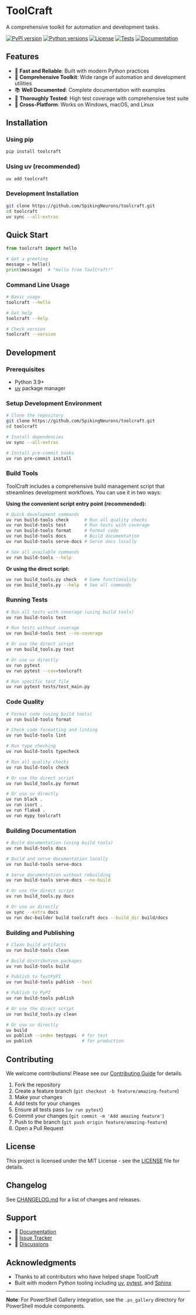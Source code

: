 
# ToolCraft

A comprehensive toolkit for automation and development tasks.

[![PyPI version](https://badge.fury.io/py/toolcraft.svg)](https://badge.fury.io/py/toolcraft)
[![Python versions](https://img.shields.io/pypi/pyversions/toolcraft.svg)](https://pypi.org/project/toolcraft/)
[![License](https://img.shields.io/github/license/SpikingNeurons/toolcraft.svg)](https://github.com/SpikingNeurons/toolcraft/blob/main/LICENSE)
[![Tests](https://github.com/SpikingNeurons/toolcraft/actions/workflows/test.yml/badge.svg)](https://github.com/SpikingNeurons/toolcraft/actions/workflows/test.yml)
[![Documentation](https://github.com/SpikingNeurons/toolcraft/actions/workflows/docs.yml/badge.svg)](https://spikingneurons.github.io/toolcraft)

## Features

- 🚀 **Fast and Reliable**: Built with modern Python practices
- 🔧 **Comprehensive Toolkit**: Wide range of automation and development utilities
- 📚 **Well Documented**: Complete documentation with examples
- 🧪 **Thoroughly Tested**: High test coverage with comprehensive test suite
- 🔄 **Cross-Platform**: Works on Windows, macOS, and Linux

## Installation

### Using pip

```bash
pip install toolcraft
```

### Using uv (recommended)

```bash
uv add toolcraft
```

### Development Installation

```bash
git clone https://github.com/SpikingNeurons/toolcraft.git
cd toolcraft
uv sync --all-extras
```

## Quick Start

```python
from toolcraft import hello

# Get a greeting
message = hello()
print(message)  # "Hello from ToolCraft!"
```

### Command Line Usage

```bash
# Basic usage
toolcraft --hello

# Get help
toolcraft --help

# Check version
toolcraft --version
```

## Development

### Prerequisites

- Python 3.9+
- [uv](https://docs.astral.sh/uv/) package manager

### Setup Development Environment

```bash
# Clone the repository
git clone https://github.com/SpikingNeurons/toolcraft.git
cd toolcraft

# Install dependencies
uv sync --all-extras

# Install pre-commit hooks
uv run pre-commit install
```

### Build Tools

ToolCraft includes a comprehensive build management script that streamlines development workflows. You can use it in two ways:

**Using the convenient script entry point (recommended):**
```bash
# Quick development commands
uv run build-tools check      # Run all quality checks
uv run build-tools test       # Run tests with coverage
uv run build-tools format     # Format code
uv run build-tools docs       # Build documentation
uv run build-tools serve-docs # Serve docs locally

# See all available commands
uv run build-tools --help
```

**Or using the direct script:**
```bash
uv run build_tools.py check   # Same functionality
uv run build_tools.py --help  # See all commands
```

### Running Tests

```bash
# Run all tests with coverage (using build tools)
uv run build-tools test

# Run tests without coverage
uv run build-tools test --no-coverage

# Or use the direct script
uv run build_tools.py test

# Or use uv directly
uv run pytest
uv run pytest --cov=toolcraft

# Run specific test file
uv run pytest tests/test_main.py
```

### Code Quality

```bash
# Format code (using build tools)
uv run build-tools format

# Check code formatting and linting
uv run build-tools lint

# Run type checking
uv run build-tools typecheck

# Run all quality checks
uv run build-tools check

# Or use the direct script
uv run build_tools.py format

# Or use uv directly
uv run black .
uv run isort .
uv run flake8 .
uv run mypy toolcraft
```

### Building Documentation

```bash
# Build documentation (using build tools)
uv run build-tools docs

# Build and serve documentation locally
uv run build-tools serve-docs

# Serve documentation without rebuilding
uv run build-tools serve-docs --no-build

# Or use the direct script
uv run build_tools.py docs

# Or use uv directly
uv sync --extra docs
uv run doc-builder build toolcraft docs --build_dir build/docs
```

### Building and Publishing

```bash
# Clean build artifacts
uv run build-tools clean

# Build distribution packages
uv run build-tools build

# Publish to TestPyPI
uv run build-tools publish --test

# Publish to PyPI
uv run build-tools publish

# Or use the direct script
uv run build_tools.py clean

# Or use uv directly
uv build
uv publish --index testpypi  # for test
uv publish                   # for production
```

## Contributing

We welcome contributions! Please see our [Contributing Guide](CONTRIBUTING.md) for details.

1. Fork the repository
2. Create a feature branch (`git checkout -b feature/amazing-feature`)
3. Make your changes
4. Add tests for your changes
5. Ensure all tests pass (`uv run pytest`)
6. Commit your changes (`git commit -m 'Add amazing feature'`)
7. Push to the branch (`git push origin feature/amazing-feature`)
8. Open a Pull Request

## License

This project is licensed under the MIT License - see the [LICENSE](LICENSE) file for details.

## Changelog

See [CHANGELOG.md](CHANGELOG.md) for a list of changes and releases.

## Support

- 📖 [Documentation](https://spikingneurons.github.io/toolcraft)
- 🐛 [Issue Tracker](https://github.com/SpikingNeurons/toolcraft/issues)
- 💬 [Discussions](https://github.com/SpikingNeurons/toolcraft/discussions)

## Acknowledgments

- Thanks to all contributors who have helped shape ToolCraft
- Built with modern Python tooling including [uv](https://docs.astral.sh/uv/), [pytest](https://pytest.org/), and [Sphinx](https://www.sphinx-doc.org/)

---

**Note**: For PowerShell Gallery integration, see the `.ps_gallery` directory for PowerShell module components.